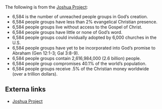 The following is from the
[Joshua Project](http://www.joshuaproject.net/):

-   6,584 is the number of unreached people groups in God’s
    creation.
-   6,584 people groups have less than 2% evangelical Christian
    presence.
-   6,584 people groups live without access to the Gospel of
    Christ.
-   6,584 people groups have little or none of God’s word.
-   6,584 people groups could invidually adopted by 6,000 churches
    in the U.S.
-   6,584 people groups have yet to be incorporated into God’s
    promise to Abraham (Gen 12:1-3; Gal 3:8-9).
-   6,584 people groups contain 2,616,984,000 (2.6 billion) people.
-   6,584 people group compromises 40.1% of the world’s population.
-   6,584 people groups receive .5% of the Christian money
    worldwide (over a trillion dollars).


## Externa links

-   [Joshua Project](http://www.joshuaproject.net/)



